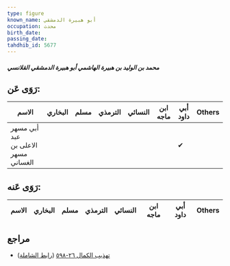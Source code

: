 ```yaml
---
type: figure
known_name: أبو هبيرة الدمشقي
occupation: محدث
birth_date:
passing_date:
tahdhib_id: 5677
---
```

##### محمد بن الوليد بن هبيرة الهاشمي أبو هبيرة الدمشقي القلانسي

## رَوَى عَن:
| الاسم                               | البخاري | مسلم | الترمذي | النسائي | ابن ماجه | أبي داود | Others |
| ----------------------------------- | ------- | ---- | ------- | ------- | -------- | -------- | ------ |
| أبي مسهر عبد الاعلى بن مسهر الغساني |         |      |         |         |          | ✔        |        |
## رَوَى عَنه:
| الاسم | البخاري | مسلم | الترمذي | النسائي | ابن ماجه | أبي داود | Others |
| ----- | ------- | ---- | ------- | ------- | -------- | -------- | ------ |
## مراجع
- [تهذيب الكمال ٢٦-٥٩٨](obsidian://open?vault=Tahdhib-al-Kamal&file=Figures/٥٦٧٧-محمد%20بن%20الوليد%20بن%20هبيرة%20الهاشمي%20أبو%20هبيرة%20الدمشقي%20القلانسي) ([رابط الشاملة](https://shamela.ws/book/3722/14346))